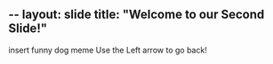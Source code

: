 --
layout: slide
title: "Welcome to our Second Slide!"
--
insert funny dog meme
Use the Left arrow to go back! 
